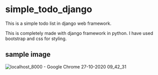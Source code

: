 # simple_todo_django
This is a simple todo list in django web framework.

This is completely made with django framework in python.
I have used bootstrap and css for styling.


## sample image
![localhost_8000 - Google Chrome 27-10-2020 09_42_31](https://user-images.githubusercontent.com/71716685/101628917-8ea17600-3a46-11eb-97b6-fea6c8dd2bea.png)
